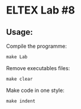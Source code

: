 # ELTEX Lab #8


## Usage:

Compile the programme: 
```makefile
make Lab
```
Remove executables files:
```makefile
make clear  
```
Make code in one style: 
```makefile
make indent  
```
